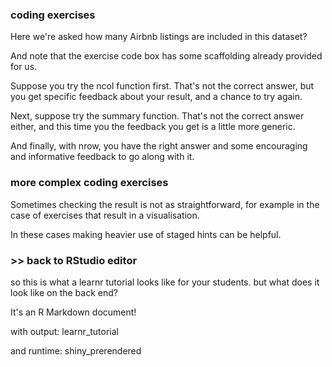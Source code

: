 ### coding exercises

Here we're asked how many Airbnb listings are included in this dataset? 

And note that the exercise code box has some scaffolding already provided for us.

Suppose you try the ncol function first. That's not the correct answer, but you get specific feedback about your result, and a chance to try again.

Next, suppose try the summary function. That's not the correct answer either, and this time you the feedback you get is a little more generic.

And finally, with nrow, you have the right answer and some encouraging and informative feedback to go along with it.

### more complex coding exercises

Sometimes checking the result is not as straightforward, for example in the case of exercises that result in a visualisation.

In these cases making heavier use of staged hints can be helpful.

### >> back to RStudio editor

so this is what a learnr tutorial looks like for your students. but what does it look like on the back end?

It's an R Markdown document! 

with output: learnr_tutorial

and runtime: shiny_prerendered



